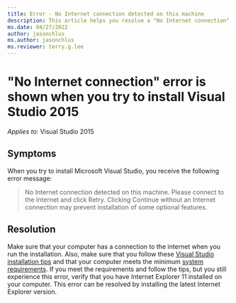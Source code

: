 ```yaml
---
title: Error - No Internet connection detected on this machine
description: This article helps you resolve a "No Internet connection" error when you try to install Visual Studio 2015.
ms.date: 04/27/2022
author: jasonchlus
ms.author: jasonchlus
ms.reviewer: terry.g.lee
---
```


# "No Internet connection" error is shown when you try to install Visual Studio 2015

_Applies to:_&nbsp;Visual Studio 2015

## Symptoms

When you try to install Microsoft Visual Studio, you receive the following error message:

> No Internet connection detected on this machine. Please connect to the Internet and click Retry. Clicking Continue without an Internet connection may prevent installation of some optional features.


## Resolution

Make sure that your computer has a connection to the internet when you run the installation. Also, make sure that you follow these [Visual Studio installation tips](/visualstudio.microsoft.com/vs/support/vs2015/need-installing-visual-studio) and that your computer meets the minimum [system requirements](/visualstudio/productinfo/vs2015-sysrequirements-vs). If you meet the requirements and follow the tips, but you still experience this error, verify that you have Internet Explorer 11 installed on your computer. This error can be resolved by installing the latest Internet Explorer version.
